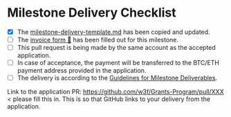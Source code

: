# Milestone Delivery Checklist

- [x] The [milestone-delivery-template.md](https://github.com/w3f/Grant-Milestone-Delivery/blob/master/deliveries/milestone-delivery-template.md) has been copied and updated.
- [ ] The [invoice form :pencil:](https://forms.gle/vgQEZzvvFUjCyBiW6) has been filled out for this milestone. 
- [ ] This pull request is being made by the same account as the accepted application. 
- [ ] In case of acceptance, the payment will be transferred to the BTC/ETH payment address provided in the application. 
- [ ] The delivery is according to the [Guidelines for Milestone Deliverables](https://github.com/w3f/Grants-Program/blob/master/docs/milestone-deliverables-guidelines.md). 

Link to the application PR: https://github.com/w3f/Grants-Program/pull/XXX < please fill this in. This is so that GitHub links to your delivery from the application.
